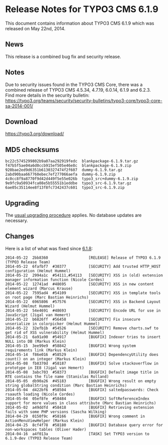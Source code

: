 Release Notes for TYPO3 CMS 6.1.9
=================================

This document contains information about TYPO3 CMS 6.1.9 which was
released on May 22nd, 2014.

News
----

This release is a combined bug fix and security release.

Notes
-----

Due to security issues found in the TYPO3 CMS Core, there was a combined
release of TYPO3 CMS 4.5.34, 4.7.19, 6.0.14, 6.1.9 and 6.2.3.\
Find more details in the security bulletin:
<https://typo3.org/teams/security/security-bulletins/typo3-core/typo3-core-sa-2014-001/>

Download
--------

<https://typo3.org/download/>

MD5 checksums
-------------

    bc22c5745299802b9a07aa292919fedc  blankpackage-6.1.9.tar.gz
    f47b5f5ae04a6d0ccb915ef505e46e8c  blankpackage-6.1.9.zip
    920bae2ed9d6351b6130327474f2f607  dummy-6.1.9.tar.gz
    2abd90baa667760ebec7ef277066aefa  dummy-6.1.9.zip
    4c0cc8f9a8770f9d42d449f5e55e026b  typo3_src+dummy-6.1.9.zip
    9e9fc9a50934fca08e5b55551b1eddbe  typo3_src-6.1.9.tar.gz
    6ae05c35114ee8f13f8fc7342437c601  typo3_src-6.1.9.zip

Upgrading
---------

The [usual upgrading
procedure](https://docs.typo3.org/typo3cms/InstallationGuide/) applies.
No database updates are necessary.

Changes
-------

Here is a list of what was fixed since
[6.1.8](TYPO3_CMS_6.1.8 "wikilink"):

    2014-05-22  2bb8360                  [RELEASE] Release of TYPO3 6.1.9 (TYPO3 Release Team)
    2014-05-22  6fafbf7  #30377          [SECURITY] Add trusted HTTP_HOST configuration (Helmut Hummel)
    2014-05-22  2994a1c  #54111,#54113   [SECURITY] XSS in (old) extension manager information function (Nicole Cordes)
    2014-05-22  12741ad  #48695          [SECURITY] XSS in new content element wizard (Marcus Krause)
    2014-05-22  7595ad4  #54109          [SECURITY] XSS in template tools on root page (Marc Bastian Heinrichs)
    2014-05-22  6965806  #57576          [SECURITY] XSS in Backend Layout Wizard (Helmut Hummel)
    2014-05-22  54e4691  #48693          [SECURITY] Encode URL for use in JavaScript (Jigal van Hemert)
    2014-05-22  b6826ff  #56458          [SECURITY] Fix insecure unserialize in colorpicker (Helmut Hummel)
    2014-05-22  32efb1b  #54526          [SECURITY] Remove charts.swf to get rid of XSS vulnerability (Helmut Hummel)
    2014-05-21  6a91a90  #54917          [BUGFIX] Indexer tries to insert NULL into DB (Markus Klein)
    2014-05-15  3ee99e9  #58842          [BUGFIX] Wrong system requirements link (Markus Klein)
    2014-05-14  f86e016  #58529          [BUGFIX] DependencyUtility does count() on an integer (Markus Klein)
    2014-05-08  fb8370d  #58187          [BUGFIX] Solve stackoverflow in prototype in IE8 (Jigal van Hemert)
    2014-05-08  3abc703  #58373          [BUGFIX] Default image title in RTE contains the file name (Stanislas Rolland)
    2014-05-05  db90a26  #45183          [BUGFIX] Wrong result on empty string globalString condition (Marc Bastian Heinrichs)
    2014-05-04  d422bf6  #58504          [BUGFIX] saltedpasswords: Check rsaauth loading (Nicole Cordes)
    2014-05-04  05ef8fe  #58484          [BUGFIX] SoftReferenceIndex support for more values in class attribute (Marc Bastian Heinrichs)
    2014-05-02  a49ddfd  #58418          [BUGFIX] Retrieving extension fails with some PHP versions (Sascha Wilking)
    2014-04-29  0150f9c  #58166          [BUGFIX] Wrong comment in ActionMenuViewHelper (Markus Klein)
    2014-04-25  8cf4f78  #58180          [BUGFIX] Database query error for non-workspaces tables (Oliver Hader)
    2014-04-16  a4f013a                  [TASK] Set TYPO3 version to 6.1.9-dev (TYPO3 Release Team)


